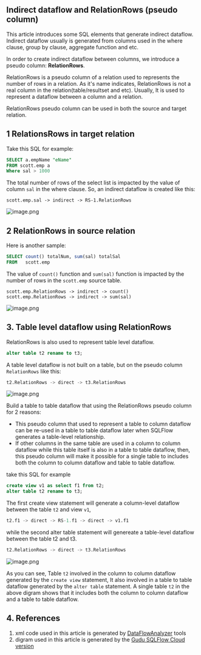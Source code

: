 ## Indirect dataflow and RelationRows (pseudo column)

This article introduces some SQL elements that generate indirect dataflow. Indirect dataflow usually is generated from columns used in the where clause, group by clause, aggregate function and etc.

In order to create indirect dataflow between columns, we introduce a pseudo column: **RelationRows**.

RelationRows is a pseudo column of a relation used to represents the number of rows in a relation. As it's name indicates, RelationRows is not a real column in the relation(table/resultset and etc). Usually, It is used to represent a dataflow between a column and a relation.

RelationRows pseudo column can be used in both the source and target relation.

## 1 RelationsRows in target relation

Take this SQL for example:

```sql
SELECT a.empName "eName"
FROM scott.emp a
Where sal > 1000
```

The total number of rows of the select list is impacted by the value of column `sal` in the where clause. So, an indirect dataflow is created like this:

```
scott.emp.sal -> indirect -> RS-1.RelationRows
```

![image.png](https://images.gitee.com/uploads/images/2021/1206/120228_c087c542_8136809.png)

## 2 RelationRows in source relation

Here is another sample:

```sql
SELECT count() totalNum, sum(sal) totalSal 
FROM   scott.emp 
```

The value of `count()` function and `sum(sal)` function is impacted by the number of rows in the `scott.emp` source table.

```
scott.emp.RelationRows -> indirect -> count()
scott.emp.RelationRows -> indirect -> sum(sal)
```

![image.png](https://images.gitee.com/uploads/images/2021/1206/120353_cfebf6b1_8136809.png)

## 3. Table level dataflow using RelationRows

RelationRows is also used to represent table level dataflow.

```sql
alter table t2 rename to t3;
```

A table level dataflow is not built on a table, but on the pseudo column `RelationRows` like this:

```sql
t2.RelationRows -> direct -> t3.RelationRows
```

![image.png](https://images.gitee.com/uploads/images/2021/1206/120446_f7e66732_8136809.png)

Build a table to table dataflow that using the RelationRows pseudo column for 2 reasons:

* This pseudo column that used to represent a table to column dataflow can be re-used in a table to table dataflow later when SQLFlow generates a table-level relationship.
* If other columns in the same table are used in a column to column dataflow while this table itself is also in a table to table dataflow, then, this pseudo column will make it possible for a single table to includes  both the column to column dataflow and table to table dataflow.

take this SQL for example

```sql
create view v1 as select f1 from t2;
alter table t2 rename to t3;
```

The first create view statement will generate a column-level dataflow between the table `t2` and view `v1`,

```sql
t2.f1 -> direct -> RS-1.f1 -> direct -> v1.f1
```

while the second alter table statement will genereate a table-level dataflow between the table t2 and t3.

```sql
t2.RelationRows -> direct -> t3.RelationRows
```

![image.png](https://images.gitee.com/uploads/images/2021/1206/140840_6f229397_8136809.png)

As you can see, Table `t2` involved in the column to column dataflow generated by the `create view` statement, It also involved in a table to table dataflow generated by the `alter table` statement. A single table `t2` in the above digram shows that it includes both the column to column dataflow and a table to table dataflow.

## 4. References

1. xml code used in this article is generated by [DataFlowAnalyzer](https://github.com/sqlparser/gsp_demo_java/tree/master/src/main/java/demos/dlineage) tools
2. digram used in this article is generated by the [Gudu SQLFlow Cloud version](https://sqlflow.gudusoft.com/)
